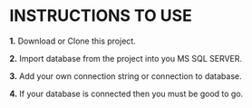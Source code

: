 # INSTRUCTIONS TO USE

**1.** Download or Clone this project.

**2.** Import database from the project into you MS SQL SERVER.

**3.** Add your own connection string or connection to database.

**4.** If your database is connected then you must be good to go.
